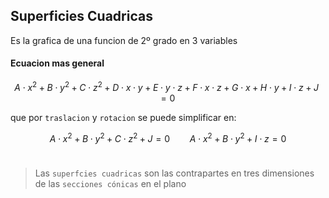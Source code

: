 ## Superficies Cuadricas

Es la grafica de una funcion de 2º grado en 3 variables

#### Ecuacion mas general

$$
    A \cdot x^{2} + B \cdot y^{2} + C \cdot z^{2} +
    D \cdot x \cdot y + E \cdot y \cdot z + F \cdot x \cdot z +
    G \cdot x + H \cdot y + I \cdot z + J = 0
$$

que por `traslacion` y `rotacion` se puede simplificar en:

$$
    A \cdot x^{2} + B \cdot y^{2} + C \cdot z^{2} + J = 0
    \hspace{2em}
    A \cdot x^{2} + B \cdot y^{2} + I \cdot z = 0
$$
<br>

> Las `superfcies cuadricas` son las contrapartes en tres dimensiones de las `secciones cónicas`
en el plano